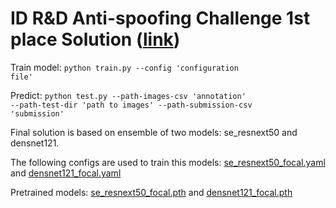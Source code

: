 # ID R&D Anti-spoofing Challenge 1st place Solution ([link](https://datasouls.com/c/idrnd-antispoof/leaderboard))

Train model: <code>python train.py --config 'configuration file'</code>

Predict: <code>python test.py --path-images-csv 'annotation' --path-test-dir 'path to images' --path-submission-csv 'submission'</code>

Final solution is based on ensemble of two models: se_resnext50 and densnet121. 

The following configs are used to train this models: [se_resnext50_focal.yaml](https://github.com/romavlasov/idrnd-anti-spoofing-challenge/blob/master/config/se_resnext50_focal.yaml) and [densnet121_focal.yaml](https://github.com/romavlasov/idrnd-anti-spoofing-challenge/blob/master/config/densenet121_focal.yaml)

Pretrained models: [se_resnext50_focal.pth](https://www.dropbox.com/s/o0mpw0ep7ntamzv/se_resnext50_focal_model_epoch_best.pth?dl=0) and [densnet121_focal.pth](https://www.dropbox.com/s/i5utd1nooulyh7z/densenet121_focal_model_epoch_best.pth?dl=0)
